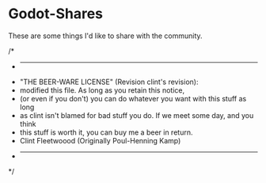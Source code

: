 # Godot-Shares
These are some things I'd like to share with the community.

/*
 * ----------------------------------------------------------------------------
 * "THE BEER-WARE LICENSE" (Revision clint's revision):
 * <clint> modified this file.  As long as you retain this notice, 
 * (or even if you don't) you can do whatever you want with this stuff as long 
 * as clint isn't blamed for bad stuff you do. If we meet some day, and you think
 * this stuff is worth it, you can buy me a beer in return. 
 * Clint Fleetwoood (Originally Poul-Henning Kamp)
 * ----------------------------------------------------------------------------
 */

